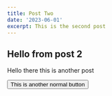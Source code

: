 ```yaml
---
title: Post Two
date: '2023-06-01'
excerpt: This is the second post
---
```


## Hello from post 2

Hello there this is another post

<button type="button">This is another normal button</button>